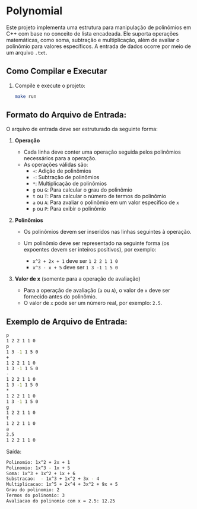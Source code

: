 # Polynomial

Este projeto implementa uma estrutura para manipulação de polinômios em C++ com base no conceito de lista encadeada. Ele suporta operações matemáticas, como soma, subtração e multiplicação, além de avaliar o polinômio para valores específicos. A entrada de dados ocorre por meio de um arquivo `.txt`.

## Como Compilar e Executar

1. Compile e execute o projeto:
   ```bash
   make run
   ```

## Formato do Arquivo de Entrada:

O arquivo de entrada deve ser estruturado da seguinte forma:

1. **Operação**
   - Cada linha deve conter uma operação seguida pelos polinômios necessários para a operação.
   - As operações válidas são:
     - `+`: Adição de polinômios
     - `-`: Subtração de polinômios
     - `*`: Multiplicação de polinômios
     - `g` ou `G`: Para calcular o grau do polinômio
     - `t` ou `T`: Para calcular o número de termos do polinômio
     - `a` ou `A`: Para avaliar o polinômio em um valor específico de `x`
     - `p` ou `P`: Para exibir o polinômio

2. **Polinômios**
   - Os polinômios devem ser inseridos nas linhas seguintes à operação.
   - Um polinômio deve ser representado na seguinte forma (os expoentes devem ser inteiros positivos), por exemplo:

     - `x^2 + 2x + 1` deve ser `1 2 2 1 1 0`
     - `x^3 - x + 5` deve ser `1 3 -1 1 5 0`

3. **Valor de x** (somente para a operação de avaliação)
   - Para a operação de avaliação (`a` ou `A`), o valor de `x` deve ser fornecido antes do polinômio.
   - O valor de `x` pode ser um número real, por exemplo: `2.5`.

## Exemplo de Arquivo de Entrada:

```bash
p
1 2 2 1 1 0
p
1 3 -1 1 5 0
+
1 2 2 1 1 0
1 3 -1 1 5 0
-
1 2 2 1 1 0
1 3 -1 1 5 0
*
1 2 2 1 1 0
1 3 -1 1 5 0
g
1 2 2 1 1 0
t
1 2 2 1 1 0
a
2.5
1 2 2 1 1 0
```

Saída:

```bash
Polinomio: 1x^2 + 2x + 1
Polinomio: 1x^3 - 1x + 5
Soma: 1x^3 + 1x^2 + 1x + 6
Substracao:  - 1x^3 + 1x^2 + 3x - 4
Multiplicacao: 1x^5 + 2x^4 + 3x^2 + 9x + 5
Grau do polinomio: 2
Termos do polinomio: 3
Avaliacao do polinomio com x = 2.5: 12.25
```